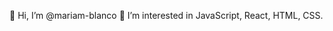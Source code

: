 👋 Hi, I’m @mariam-blanco
👀 I’m interested in JavaScript, React, HTML, CSS.


<!---
mariam-blanco/mariam-blanco is a ✨ special ✨ repository because its `README.md` (this file) appears on your GitHub profile.
You can click the Preview link to take a look at your changes.
--->
